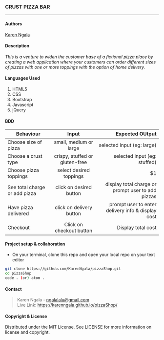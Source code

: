 ### **CRUST PIZZA BAR**
****
#### Authors
[Karen Ngala](https://github.com/KarenNgala)

#### **Description**
*This is a venture to widen the customer base of a fictional pizza place by creating a web application where your customers can order different sizes of pizzas with one or more toppings with the option of home delivery.*

#### **Languages Used**
1. HTML5 
2. CSS
3. Bootstrap
4. Javascript
5. jQuery

#### **BDD**
| Behaviour            | Input                | Expected OUtput  |
| ---------------------|:--------------------:| ----------------:|
| Choose size of pizza | small, medium or large | selected input (eg: large) |
| Choose a crust type  | crispy, stuffed or gluten-free |  selected input (eg: stuffed) |
| Choose pizza toppings| select desired toppings |    $1 |
| See total charge or add pizza | click on desired button | display total charge or prompt user to add pizzas |
| Have pizza delivered | click on delivery button | prompt user to enter delivery info & display cost |
| Checkout | Click on checkout button | Display total cost |


#### **Project setup & collaboration**
* On your terminal, clone this repo and open your local repo on your text editor
```sh
git clone https://github.com/KarenNgala/pizzaShop.git
cd pizzaShop
code . (or) atom .
```

#### **Contact**
>Karen Ngala - ngalalalu@gmail.com <br>
>Live Link: https://karenngala.github.io/pizzaShop/

#### **Copyright & License**
Distributed under the MIT License. See LICENSE for more information on license and copyright. 